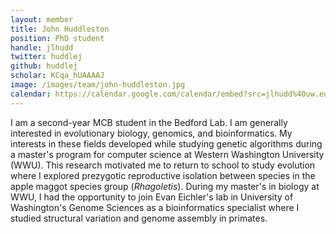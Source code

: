 ```yaml
---
layout: member
title: John Huddleston
position: PhD student
handle: jlhudd
twitter: huddlej
github: huddlej
scholar: KCqa_hUAAAAJ
image: /images/team/john-huddleston.jpg
calendar: https://calendar.google.com/calendar/embed?src=jlhudd%40uw.edu&ctz=America/Los_Angeles
---
```


I am a second-year MCB student in the Bedford Lab. I am generally interested in evolutionary biology, genomics, and bioinformatics. My interests in these fields developed while studying genetic algorithms during a master's program for computer science at Western Washington University (WWU). This research motivated me to return to school to study evolution where I explored prezygotic reproductive isolation between species in the apple maggot species group (*Rhagoletis*). During my master's in biology at WWU, I had the opportunity to join Evan Eichler's lab in University of Washington's Genome Sciences as a bioinformatics specialist where I studied structural variation and genome assembly in primates.

